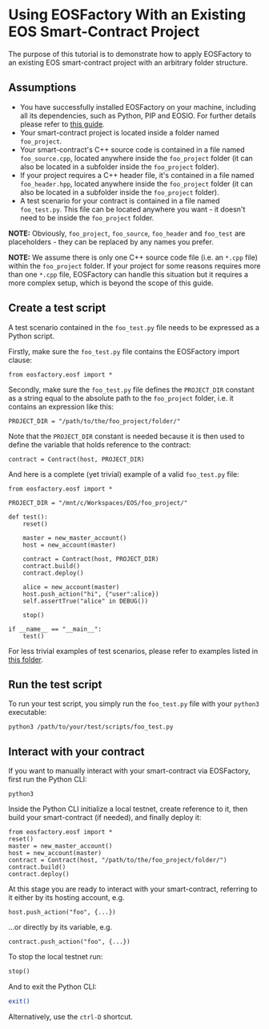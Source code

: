 # Using EOSFactory With an Existing EOS Smart-Contract Project

The purpose of this tutorial is to demonstrate how to apply EOSFactory to an existing EOS smart-contract project with an arbitrary folder structure.

## Assumptions

* You have successfully installed EOSFactory on your machine, including all its dependencies, such as Python, PIP and EOSIO. For further details please refer to [this guide](https://eosfactory.io/build/html/tutorials/01.InstallingEOSFactory.html).
* Your smart-contract project is located inside a folder named `foo_project`.
* Your smart-contract's C++ source code is contained in a file named `foo_source.cpp`, located anywhere inside the `foo_project` folder (it can also be located in a subfolder inside the `foo_project` folder).
* If your project requires a C++ header file, it's contained in a file named `foo_header.hpp`, located anywhere inside the `foo_project` folder (it can also be located in a subfolder inside the `foo_project` folder).
* A test scenario for your contract is contained in a file named `foo_test.py`. This file can be located anywhere you want - it doesn't need to be inside the `foo_project` folder.

**NOTE:** Obviously, `foo_project`, `foo_source`, `foo_header` and `foo_test` are placeholders - they can be replaced by any names you prefer.

**NOTE:** We assume there is only one C++ source code file (i.e. an  `*.cpp` file) within the `foo_project` folder. If your project for some reasons requires more than one `*.cpp` file, EOSFactory can handle this situation but it requires a more complex setup, which is beyond the scope of this guide.

## Create a test script

A test scenario contained in the `foo_test.py` file needs to be expressed as a  Python script.

Firstly, make sure the `foo_test.py` file contains the EOSFactory import clause:

```
from eosfactory.eosf import *
```

Secondly, make sure the `foo_test.py` file defines the  `PROJECT_DIR` constant as a string equal to the absolute path to the `foo_project` folder, i.e. it contains an expression like this:

```
PROJECT_DIR = "/path/to/the/foo_project/folder/"
```

Note that the `PROJECT_DIR` constant is needed because it is then used to define the variable that holds reference to the contract:

```
contract = Contract(host, PROJECT_DIR)
```

And here is a complete (yet trivial) example of a valid `foo_test.py` file:

```
from eosfactory.eosf import *

PROJECT_DIR = "/mnt/c/Workspaces/EOS/foo_project/"

def test():
    reset()
    
    master = new_master_account()
    host = new_account(master)
    
    contract = Contract(host, PROJECT_DIR)
    contract.build()
    contract.deploy()

    alice = new_account(master)
    host.push_action("hi", {"user":alice})
    self.assertTrue("alice" in DEBUG())

    stop()

if __name__ == "__main__":
    test()
```

For less trivial examples of test scenarios, please refer to examples listed in [this folder](https://github.com/tokenika/eosfactory/tree/master/contracts).

## Run the test script

To run your test script, you simply run the `foo_test.py` file with your `python3` executable:

```
python3 /path/to/your/test/scripts/foo_test.py
```

## Interact with your contract

If you want to manually interact with your smart-contract via EOSFactory, first run the Python CLI:

```
python3
```

Inside the Python CLI initialize a local testnet, create reference to it, then build your smart-contract (if needed), and finally deploy it:

```
from eosfactory.eosf import *
reset()
master = new_master_account()
host = new_account(master)
contract = Contract(host, "/path/to/the/foo_project/folder/")
contract.build()
contract.deploy()
```

At this stage you are ready to interact with your smart-contract, referring to it either by its hosting account, e.g.

```
host.push_action("foo", {...})
```

...or directly by its variable, e.g.

```
contract.push_action("foo", {...})
```

To stop the local testnet run:

```python
stop()
```

And to exit the Python CLI:

```bash
exit()
```

Alternatively, use the `ctrl-D` shortcut.